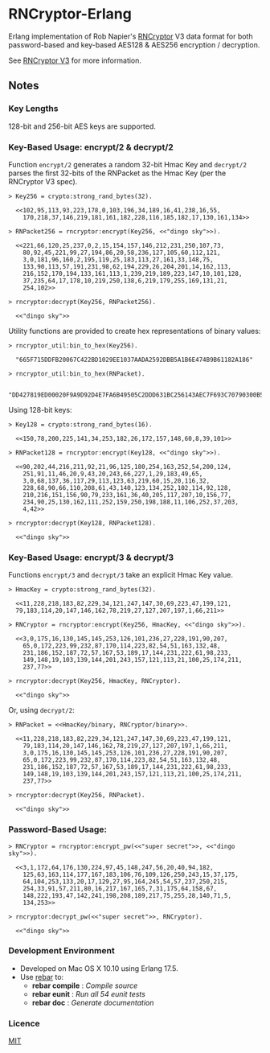# RNCryptor-Erlang

Erlang implementation of Rob Napier's <a href="https://github.com/RNCryptor/RNCryptor">RNCryptor</a> V3 data format for both password-based and key-based AES128 & AES256 encryption / decryption.

See <a
href="https://github.com/RNCryptor/RNCryptor-Spec/blob/master/RNCryptor-Spec-v3.md">RNCryptor
V3</a> for more information.


## Notes

### Key Lengths

128-bit and 256-bit AES keys are supported.


### Key-Based Usage: encrypt/2 & decrypt/2

Function `encrypt/2` generates a random 32-bit Hmac Key and `decrypt/2` parses the first 32-bits of the RNPacket as the Hmac Key (per the RNCryptor V3 spec).


    > Key256 = crypto:strong_rand_bytes(32).

      <<102,95,113,93,223,178,0,103,196,34,189,16,41,238,16,55,
        170,218,37,146,219,181,161,182,228,116,185,182,17,130,161,134>>

    > RNPacket256 = rncryptor:encrypt(Key256, <<"dingo sky">>).

      <<221,66,120,25,237,0,2,15,154,157,146,212,231,250,107,73,
        80,92,45,221,99,27,194,86,20,58,236,127,105,60,112,121,
        3,0,181,96,160,2,195,119,25,183,113,27,161,33,148,75,
        133,90,113,57,191,231,98,62,194,229,26,204,201,14,162,113,
        216,152,170,194,133,161,113,1,239,219,189,223,147,10,101,128,
        37,235,64,17,178,10,219,250,138,6,219,179,255,169,131,21,
        254,102>>

    > rncryptor:decrypt(Key256, RNPacket256).

      <<"dingo sky">>


Utility functions are provided to create hex representations of binary values:

    > rncryptor_util:bin_to_hex(Key256).

      "665F715DDFB20067C422BD1029EE1037AADA2592DBB5A1B6E474B9B61182A186"

    > rncryptor_util:bin_to_hex(RNPacket).

      "DD427819ED00020F9A9D92D4E7FA6B49505C2DDD631BC256143AEC7F693C70790300B560A002C37719B7711BA121944B855A7139BFE7623EC2E51ACCC90EA271D898AAC285A17101EFDBBDDF930A658025EB4011B20ADBFA8A06DBB3FFA98315FE66"

Using 128-bit keys:

    > Key128 = crypto:strong_rand_bytes(16).

      <<150,78,200,225,141,34,253,182,26,172,157,148,60,8,39,101>>

    > RNPacket128 = rncryptor:encrypt(Key128, <<"dingo sky">>).

      <<90,202,44,216,211,92,21,96,125,180,254,163,252,54,200,124,
        251,91,11,46,20,9,43,20,243,66,227,1,29,183,49,65,
        3,0,68,137,36,117,29,113,123,63,219,60,15,20,116,32,
        228,68,90,66,110,208,61,43,140,123,134,252,102,114,92,128,
        210,216,151,156,90,79,233,161,36,40,205,117,207,10,156,77,
        234,90,25,130,162,111,252,159,250,198,188,11,106,252,37,203,
        4,42>>

    > rncryptor:decrypt(Key128, RNPacket128).

      <<"dingo sky">>

### Key-Based Usage: encrypt/3 & decrypt/3

Functions `encrypt/3` and `decrypt/3` take an explicit Hmac Key value.

    > HmacKey = crypto:strong_rand_bytes(32).

      <<11,228,218,183,82,229,34,121,247,147,30,69,223,47,199,121,
      79,183,114,20,147,146,162,78,219,27,127,207,197,1,66,211>>

    > RNCryptor = rncryptor:encrypt(Key256, HmacKey, <<"dingo sky">>).

      <<3,0,175,16,130,145,145,253,126,101,236,27,228,191,90,207,
        65,0,172,223,99,232,87,170,114,223,82,54,51,163,132,48,
        231,186,152,187,72,57,167,53,189,17,144,231,222,61,98,233,
        149,148,19,103,139,144,201,243,157,121,113,21,100,25,174,211,
        237,77>>

    > rncryptor:decrypt(Key256, HmacKey, RNCryptor).

      <<"dingo sky">>

Or, using `decrypt/2`:

    > RNPacket = <<HmacKey/binary, RNCryptor/binary>>.

      <<11,228,218,183,82,229,34,121,247,147,30,69,223,47,199,121,
        79,183,114,20,147,146,162,78,219,27,127,207,197,1,66,211,
        3,0,175,16,130,145,145,253,126,101,236,27,228,191,90,207,
        65,0,172,223,99,232,87,170,114,223,82,54,51,163,132,48,
        231,186,152,187,72,57,167,53,189,17,144,231,222,61,98,233,
        149,148,19,103,139,144,201,243,157,121,113,21,100,25,174,211,
        237,77>>

    > rncryptor:decrypt(Key256, RNPacket).

      <<"dingo sky">>

### Password-Based Usage:

    > RNCryptor = rncryptor:encrypt_pw(<<"super secret">>, <<"dingo sky">>).

      <<3,1,172,64,176,130,224,97,45,148,247,56,20,40,94,182,
        125,63,163,114,177,167,183,106,76,109,126,250,243,15,37,175,
        64,104,253,133,20,17,129,27,95,164,245,54,57,237,250,215,
        254,33,91,57,211,80,16,217,167,165,7,31,175,64,158,67,
        148,222,193,47,142,241,198,208,189,217,75,255,28,140,71,5,
        134,253>>

    > rncryptor:decrypt_pw(<<"super secret">>, RNCryptor).

      <<"dingo sky">>

### Development Environment
 * Developed on Mac OS X 10.10 using Erlang 17.5.
 * Use <a href="https://github.com/rebar/rebar">rebar</a> to:
    * **rebar compile** : _Compile source_
    * **rebar eunit** : _Run all 54 eunit tests_
    * **rebar doc** : _Generate documentation_


### Licence
<a href="http://opensource.org/licenses/MIT">MIT</a>

